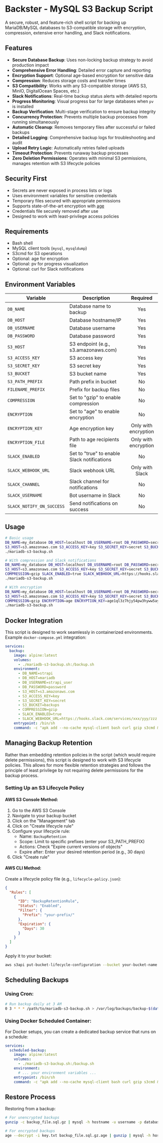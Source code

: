 # Backster - MySQL S3 Backup Script

A secure, robust, and feature-rich shell script for backing up MariaDB/MySQL databases to S3-compatible storage with encryption, compression, extensive error handling, and Slack notifications.

## Features

- **Secure Database Backup**: Uses non-locking backup strategy to avoid production impact
- **Comprehensive Error Handling**: Detailed error capture and reporting
- **Encryption Support**: Optional age-based encryption for sensitive data
- **Compression**: Reduces storage costs and transfer times
- **S3 Compatibility**: Works with any S3-compatible storage (AWS S3, MinIO, DigitalOcean Spaces, etc.)
- **Slack Notifications**: Real-time backup status alerts with detailed reports
- **Progress Monitoring**: Visual progress bar for large databases when `pv` is installed
- **Backup Verification**: Multi-stage verification to ensure backup integrity
- **Concurrency Protection**: Prevents multiple backup processes from running simultaneously
- **Automatic Cleanup**: Removes temporary files after successful or failed backups
- **Detailed Logging**: Comprehensive backup logs for troubleshooting and audit
- **Upload Retry Logic**: Automatically retries failed uploads
- **Timeout Protection**: Prevents runaway backup processes
- **Zero Deletion Permissions**: Operates with minimal S3 permissions, manages retention with S3 lifecycle policies

## Security First

- Secrets are never exposed in process lists or logs
- Uses environment variables for sensitive credentials
- Temporary files secured with appropriate permissions
- Supports state-of-the-art encryption with [age](https://github.com/FiloSottile/age)
- Credentials file securely removed after use
- Designed to work with least-privilege access policies

## Requirements

- Bash shell
- MySQL client tools (`mysql`, `mysqldump`)
- S3cmd for S3 operations
- Optional: age for encryption
- Optional: pv for progress visualization
- Optional: curl for Slack notifications

## Environment Variables

| Variable | Description | Required |
|----------|-------------|:--------:|
| `DB_NAME` | Database name to backup | Yes |
| `DB_HOST` | Database hostname/IP | Yes |
| `DB_USERNAME` | Database username | Yes |
| `DB_PASSWORD` | Database password | Yes |
| `S3_HOST` | S3 endpoint (e.g., s3.amazonaws.com) | Yes |
| `S3_ACCESS_KEY` | S3 access key | Yes | 
| `S3_SECRET_KEY` | S3 secret key | Yes |
| `S3_BUCKET` | S3 bucket name | Yes |
| `S3_PATH_PREFIX` | Path prefix in bucket | No |
| `FILENAME_PREFIX` | Prefix for backup files | No |
| `COMPRESSION` | Set to "gzip" to enable compression | No |
| `ENCRYPTION` | Set to "age" to enable encryption | No |
| `ENCRYPTION_KEY` | Age encryption key | Only with encryption |
| `ENCRYPTION_FILE` | Path to age recipients file | Only with encryption |
| `SLACK_ENABLED` | Set to "true" to enable Slack notifications | No |
| `SLACK_WEBHOOK_URL` | Slack webhook URL | Only with Slack |
| `SLACK_CHANNEL` | Slack channel for notifications | No |
| `SLACK_USERNAME` | Bot username in Slack | No |
| `SLACK_NOTIFY_ON_SUCCESS` | Send notifications on success | No |

## Usage

```bash
# Basic usage
DB_NAME=my_database DB_HOST=localhost DB_USERNAME=root DB_PASSWORD=secret \
S3_HOST=s3.amazonaws.com S3_ACCESS_KEY=key S3_SECRET_KEY=secret S3_BUCKET=my-bucket \
./mariadb-s3-backup.sh

# With compression and Slack notifications
DB_NAME=my_database DB_HOST=localhost DB_USERNAME=root DB_PASSWORD=secret \
S3_HOST=s3.amazonaws.com S3_ACCESS_KEY=key S3_SECRET_KEY=secret S3_BUCKET=my-bucket \
COMPRESSION=gzip SLACK_ENABLED=true SLACK_WEBHOOK_URL=https://hooks.slack.com/... \
./mariadb-s3-backup.sh

# With encryption
DB_NAME=my_database DB_HOST=localhost DB_USERNAME=root DB_PASSWORD=secret \
S3_HOST=s3.amazonaws.com S3_ACCESS_KEY=key S3_SECRET_KEY=secret S3_BUCKET=my-bucket \
COMPRESSION=gzip ENCRYPTION=age ENCRYPTION_KEY=age1ql3z7hjy54pw3hyww5ayyfg7zqgvc7w3j2elw8zmrj2kg5sfn9aqmcac8p \
./mariadb-s3-backup.sh
```

## Docker Integration

This script is designed to work seamlessly in containerized environments. Example `docker-compose.yml` integration:

```yaml
services:
  backup:
    image: alpine:latest
    volumes:
      - ./mariadb-s3-backup.sh:/backup.sh
    environment:
      - DB_NAME=strapi
      - DB_HOST=mariadb
      - DB_USERNAME=strapi_user
      - DB_PASSWORD=password
      - S3_HOST=s3.amazonaws.com
      - S3_ACCESS_KEY=key
      - S3_SECRET_KEY=secret
      - S3_BUCKET=backups
      - COMPRESSION=gzip
      - SLACK_ENABLED=true
      - SLACK_WEBHOOK_URL=https://hooks.slack.com/services/xxx/yyy/zzz
    entrypoint: /bin/sh
    command: -c "apk add --no-cache mysql-client bash curl gzip s3cmd && /backup.sh"
```

## Managing Backup Retention

Rather than embedding retention policies in the script (which would require delete permissions), this script is designed to work with S3 lifecycle policies. This allows for more flexible retention strategies and follows the principle of least privilege by not requiring delete permissions for the backup process.

### Setting Up an S3 Lifecycle Policy

#### AWS S3 Console Method:

1. Go to the AWS S3 Console
2. Navigate to your backup bucket
3. Click on the "Management" tab
4. Click on "Create lifecycle rule"
5. Configure your lifecycle rule:
   - Name: `BackupRetention`
   - Scope: Limit to specific prefixes (enter your S3_PATH_PREFIX)
   - Actions: Check "Expire current versions of objects"
   - Expire after: Enter your desired retention period (e.g., 30 days)
6. Click "Create rule"

#### AWS CLI Method:

Create a lifecycle policy file (e.g., `lifecycle-policy.json`):

```json
{
  "Rules": [
    {
      "ID": "BackupRetentionRule",
      "Status": "Enabled",
      "Filter": {
        "Prefix": "your-prefix/"
      },
      "Expiration": {
        "Days": 30
      }
    }
  ]
}
```

Apply it to your bucket:

```bash
aws s3api put-bucket-lifecycle-configuration --bucket your-bucket-name --lifecycle-configuration file://lifecycle-policy.json
```

## Scheduling Backups

### Using Cron:

```bash
# Run backup daily at 3 AM
0 3 * * * /path/to/mariadb-s3-backup.sh > /var/log/backups/backup-$(date +\%Y\%m\%d).log 2>&1
```

### Using Docker Scheduled Container:

For Docker setups, you can create a dedicated backup service that runs on a schedule:

```yaml
services:
  scheduled-backup:
    image: alpine:latest
    volumes:
      - ./mariadb-s3-backup.sh:/backup.sh
    environment:
      # ... your environment variables ...
    entrypoint: /bin/sh
    command: -c "apk add --no-cache mysql-client bash curl gzip s3cmd && (echo '0 3 * * * /backup.sh > /proc/1/fd/1 2>&1') | crontab - && crond -f -l 8"
```

## Restore Process

Restoring from a backup:

```bash
# For unencrypted backups
gunzip -c backup_file.sql.gz | mysql -h hostname -u username -p database_name

# For encrypted backups
age --decrypt -i key.txt backup_file.sql.gz.age | gunzip | mysql -h hostname -u username -p database_name
```
